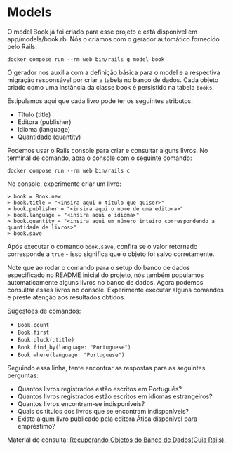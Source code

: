 # Models

O model Book já foi criado para esse projeto e está disponível em app/models/book.rb. Nós o criamos
com o gerador automático fornecido pelo Rails:

```
docker compose run --rm web bin/rails g model book
```

O gerador nos auxilia com a definição básica para o model e a respectiva migração responsável por
criar a tabela no banco de dados. Cada objeto criado como uma instância da classe book é persistido
na tabela `books`.

Estipulamos aqui que cada livro pode ter os seguintes atributos:
- Título (title)
- Editora (publisher)
- Idioma (language)
- Quantidade (quantity)

Podemos usar o Rails console para criar e consultar alguns livros.
No terminal de comando, abra o console com o seguinte comando:

```
docker compose run --rm web bin/rails c
```

No console, experimente criar um livro:

```
> book = Book.new
> book.title = "<insira aqui o título que quiser>"
> book.publisher = "<insira aqui o nome de uma editora>"
> book.language = "<insira aqui o idioma>"
> book.quantity = "<insira aqui um número inteiro correspondendo a quantidade de livros>"
> book.save
```

Após executar o comando `book.save`, confira se o valor retornado corresponde a `true` - isso
significa que o objeto foi salvo corretamente.

Note que ao rodar o comando para o setup do banco de dados especificado no README inicial do
projeto, nós também populamos automaticamente alguns livros no banco de dados. Agora podemos
consultar esses livros no console. Experimente executar alguns comandos e preste atenção aos
resultados obtidos.

Sugestões de comandos:
- `Book.count`
- `Book.first`
- `Book.pluck(:title)`
- `Book.find_by(language: "Portuguese")`
- `Book.where(language: "Portuguese")`

Seguindo essa linha, tente encontrar as respostas para as seguintes perguntas:

- Quantos livros registrados estão escritos em Português?
- Quantos livros registrados estão escritos em idiomas estrangeiros?
- Quantos livros encontram-se indisponíveis?
- Quais os títulos dos livros que se encontram indisponíveis?
- Existe algum livro publicado pela editora Ática disponível para empréstimo?

Material de consulta: [Recuperando Objetos do Banco de Dados(Guia Rails)](https://guiarails.com.br/active_record_querying.html#recuperando-objetos-do-banco-de-dados).
